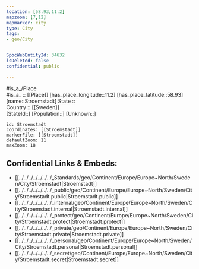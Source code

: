 ```yaml
---
location: [58.93,11.2] 
mapzoom: [7,12] 
mapmarker: city 
type: City
tags:
- geo/City


SpocWebEntityId: 34632
isDeleted: false
confidential: public

---
```

#is_a_/Place  
#is_a_ :: [[Place]] 
[has_place_longitude::11.2] 
[has_place_latitude::58.93] 
[name::Stroemstadt] 
State ::  
Country :: [[Sweden]]  
[StateId::] 
[Population::] 
[Unknown::] 


```leaflet
id: Stroemstadt
coordinates: [[Stroemstadt]] 
markerFile: [[Stroemstadt]] 
defaultZoom: 11 
maxZoom: 18
```


## Confidential Links & Embeds: 
- [[../../../../../../../_Standards/geo/Continent/Europe/Europe~North/Sweden/City/Stroemstadt|Stroemstadt]] 
- [[../../../../../../../_public/geo/Continent/Europe/Europe~North/Sweden/City/Stroemstadt.public|Stroemstadt.public]] 
- [[../../../../../../../_internal/geo/Continent/Europe/Europe~North/Sweden/City/Stroemstadt.internal|Stroemstadt.internal]] 
- [[../../../../../../../_protect/geo/Continent/Europe/Europe~North/Sweden/City/Stroemstadt.protect|Stroemstadt.protect]] 
- [[../../../../../../../_private/geo/Continent/Europe/Europe~North/Sweden/City/Stroemstadt.private|Stroemstadt.private]] 
- [[../../../../../../../_personal/geo/Continent/Europe/Europe~North/Sweden/City/Stroemstadt.personal|Stroemstadt.personal]] 
- [[../../../../../../../_secret/geo/Continent/Europe/Europe~North/Sweden/City/Stroemstadt.secret|Stroemstadt.secret]] 
